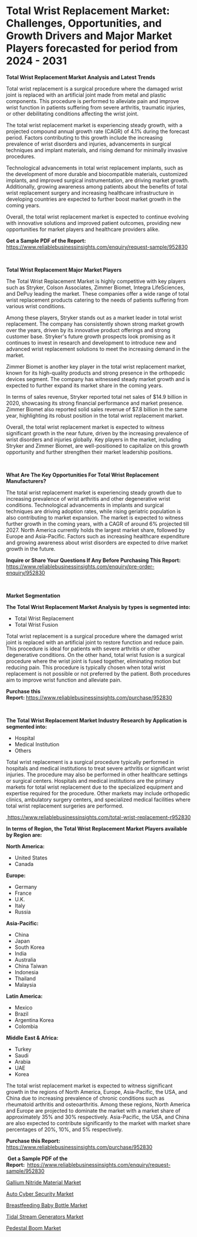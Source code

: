 <p><h1>Total Wrist Replacement Market: Challenges, Opportunities, and Growth Drivers and Major Market Players forecasted for period from 2024 - 2031</h1></p><p><strong>Total Wrist Replacement Market Analysis and Latest Trends</strong></p>
<p><p>Total wrist replacement is a surgical procedure where the damaged wrist joint is replaced with an artificial joint made from metal and plastic components. This procedure is performed to alleviate pain and improve wrist function in patients suffering from severe arthritis, traumatic injuries, or other debilitating conditions affecting the wrist joint.</p><p>The total wrist replacement market is experiencing steady growth, with a projected compound annual growth rate (CAGR) of 4.1% during the forecast period. Factors contributing to this growth include the increasing prevalence of wrist disorders and injuries, advancements in surgical techniques and implant materials, and rising demand for minimally invasive procedures.</p><p>Technological advancements in total wrist replacement implants, such as the development of more durable and biocompatible materials, customized implants, and improved surgical instrumentation, are driving market growth. Additionally, growing awareness among patients about the benefits of total wrist replacement surgery and increasing healthcare infrastructure in developing countries are expected to further boost market growth in the coming years.</p><p>Overall, the total wrist replacement market is expected to continue evolving with innovative solutions and improved patient outcomes, providing new opportunities for market players and healthcare providers alike.</p></p>
<p><strong>Get a Sample PDF of the Report:&nbsp;</strong> <a href="https://www.reliablebusinessinsights.com/enquiry/request-sample/952830">https://www.reliablebusinessinsights.com/enquiry/request-sample/952830</a></p>
<p>&nbsp;</p>
<p><strong>Total Wrist Replacement Major Market Players</strong></p>
<p><p>The Total Wrist Replacement Market is highly competitive with key players such as Stryker, Colson Associates, Zimmer Biomet, Integra LifeSciences, and DePuy leading the market. These companies offer a wide range of total wrist replacement products catering to the needs of patients suffering from various wrist conditions.</p><p>Among these players, Stryker stands out as a market leader in total wrist replacement. The company has consistently shown strong market growth over the years, driven by its innovative product offerings and strong customer base. Stryker's future growth prospects look promising as it continues to invest in research and development to introduce new and advanced wrist replacement solutions to meet the increasing demand in the market.</p><p>Zimmer Biomet is another key player in the total wrist replacement market, known for its high-quality products and strong presence in the orthopedic devices segment. The company has witnessed steady market growth and is expected to further expand its market share in the coming years.</p><p>In terms of sales revenue, Stryker reported total net sales of $14.9 billion in 2020, showcasing its strong financial performance and market presence. Zimmer Biomet also reported solid sales revenue of $7.8 billion in the same year, highlighting its robust position in the total wrist replacement market.</p><p>Overall, the total wrist replacement market is expected to witness significant growth in the near future, driven by the increasing prevalence of wrist disorders and injuries globally. Key players in the market, including Stryker and Zimmer Biomet, are well-positioned to capitalize on this growth opportunity and further strengthen their market leadership positions.</p></p>
<p>&nbsp;</p>
<p><strong>What Are The Key Opportunities For Total Wrist Replacement Manufacturers?</strong></p>
<p><p>The total wrist replacement market is experiencing steady growth due to increasing prevalence of wrist arthritis and other degenerative wrist conditions. Technological advancements in implants and surgical techniques are driving adoption rates, while rising geriatric population is also contributing to market expansion. The market is expected to witness further growth in the coming years, with a CAGR of around 6% projected till 2027. North America currently holds the largest market share, followed by Europe and Asia-Pacific. Factors such as increasing healthcare expenditure and growing awareness about wrist disorders are expected to drive market growth in the future.</p></p>
<p><strong>Inquire or Share Your Questions If Any Before Purchasing This Report:</strong> <a href="https://www.reliablebusinessinsights.com/enquiry/pre-order-enquiry/952830">https://www.reliablebusinessinsights.com/enquiry/pre-order-enquiry/952830</a></p>
<p>&nbsp;</p>
<p><strong>Market Segmentation</strong></p>
<p><strong>The Total Wrist Replacement Market Analysis by types is segmented into:</strong></p>
<p><ul><li>Total Wrist Replacement</li><li>Total Wrist Fusion</li></ul></p>
<p><p>Total wrist replacement is a surgical procedure where the damaged wrist joint is replaced with an artificial joint to restore function and reduce pain. This procedure is ideal for patients with severe arthritis or other degenerative conditions. On the other hand, total wrist fusion is a surgical procedure where the wrist joint is fused together, eliminating motion but reducing pain. This procedure is typically chosen when total wrist replacement is not possible or not preferred by the patient. Both procedures aim to improve wrist function and alleviate pain.</p></p>
<p><strong>Purchase this Report:&nbsp;</strong><a href="https://www.reliablebusinessinsights.com/purchase/952830">https://www.reliablebusinessinsights.com/purchase/952830</a></p>
<p>&nbsp;</p>
<p><strong>The Total Wrist Replacement Market Industry Research by Application is segmented into:</strong></p>
<p><ul><li>Hospital</li><li>Medical Institution</li><li>Others</li></ul></p>
<p><p>Total wrist replacement is a surgical procedure typically performed in hospitals and medical institutions to treat severe arthritis or significant wrist injuries. The procedure may also be performed in other healthcare settings or surgical centers. Hospitals and medical institutions are the primary markets for total wrist replacement due to the specialized equipment and expertise required for the procedure. Other markets may include orthopedic clinics, ambulatory surgery centers, and specialized medical facilities where total wrist replacement surgeries are performed.</p></p>
<p><a href="https://www.reliablebusinessinsights.com/total-wrist-replacement-r952830">&nbsp;https://www.reliablebusinessinsights.com/total-wrist-replacement-r952830</a></p>
<p><strong>In terms of Region, the Total Wrist Replacement Market Players available by Region are:</strong></p>
<p>
    <p> <strong> North America: </strong>
        <ul>
            <li>United States</li>
            <li>Canada</li>
        </ul>
        </p> 
    <p> <strong> Europe: </strong>
        <ul>
            <li>Germany</li>
            <li>France</li>
            <li>U.K.</li>
            <li>Italy</li>
            <li>Russia</li>
        </ul>
        </p> 
    <p> <strong> Asia-Pacific: </strong>
        <ul>
            <li>China</li>
            <li>Japan</li>
            <li>South Korea</li>
            <li>India</li>
            <li>Australia</li>
            <li>China Taiwan</li>
            <li>Indonesia</li>
            <li>Thailand</li>
            <li>Malaysia</li>
        </ul>
        </p> 
    <p> <strong> Latin America: </strong>
        <ul>
            <li>Mexico</li>
            <li>Brazil</li>
            <li>Argentina Korea</li>
            <li>Colombia</li>
        </ul>
        </p> 
    <p> <strong> Middle East & Africa: </strong>
        <ul>
            <li>Turkey</li>
            <li>Saudi</li>
            <li>Arabia</li>
            <li>UAE</li>
            <li>Korea</li>
        </ul>
    </p>
    </p>
<p><p>The total wrist replacement market is expected to witness significant growth in the regions of North America, Europe, Asia-Pacific, the USA, and China due to increasing prevalence of chronic conditions such as rheumatoid arthritis and osteoarthritis. Among these regions, North America and Europe are projected to dominate the market with a market share of approximately 35% and 30% respectively. Asia-Pacific, the USA, and China are also expected to contribute significantly to the market with market share percentages of 20%, 10%, and 5% respectively.</p></p>
<p><strong>Purchase this Report: </strong><a href="https://www.reliablebusinessinsights.com/purchase/952830">https://www.reliablebusinessinsights.com/purchase/952830</a></p>
<p>&nbsp;<strong>Get a Sample PDF of the Report:&nbsp;&nbsp;</strong><a href="https://www.reliablebusinessinsights.com/enquiry/request-sample/952830">https://www.reliablebusinessinsights.com/enquiry/request-sample/952830</a></p>
<p><strong></strong></p>
<p><p><a href="https://www.linkedin.com/pulse/gallium-nitride-material-market-trends-analysis-opportunities-gzj4f?trackingId=bA5Vcc0HSCinXyeSMEGP6g%3D%3D">Gallium Nitride Material Market</a></p><p><a href="https://github.com/labibmmn112/Market-Research-Report-List-1/blob/main/auto-cyber-security-market.md">Auto Cyber Security Market</a></p><p><a href="https://www.linkedin.com/pulse/breastfeeding-baby-bottle-market-size-share-trends-analysis-eefxf?trackingId=tDesF745QSe3W%2BRe6%2FR6XA%3D%3D">Breastfeeding Baby Bottle Market</a></p><p><a href="https://medium.com/@joshdavis1955/tidal-stream-generators-market-market-segmentation-geographical-regions-and-market-forcast-till-48cd387d9f2c">Tidal Stream Generators Market</a></p><p><a href="https://medium.com/@billyrice626/pedestal-boom-market-size-share-trends-analysis-report-by-product-small-range-medium-126034e86720">Pedestal Boom Market</a></p></p>